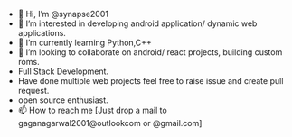 - 👋 Hi, I’m @synapse2001
- 👀 I’m interested in developing android application/ dynamic web applications.
- 🌱 I’m currently learning Python,C++
- 💞️ I’m looking to collaborate on android/ react projects, building custom roms.
- Full Stack Development.
- Have done multiple web projects feel free to raise issue and create pull request.
- open source enthusiast.
- 📫 How to reach me [Just drop a mail to gaganagarwal2001@outlookcom or @gmail.com]

<!---
synapse2001/synapse2001 is a ✨ special ✨ repository because its `README.md` (this file) appears on your GitHub profile.
You can click the Preview link to take a look at your changes.
--->
